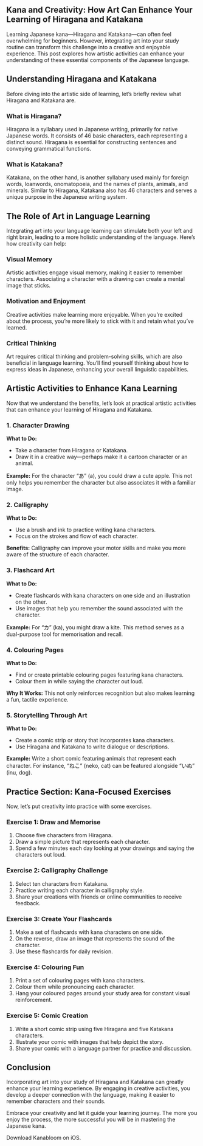 ## Kana and Creativity: How Art Can Enhance Your Learning of Hiragana and Katakana

Learning Japanese kana—Hiragana and Katakana—can often feel overwhelming for beginners. However, integrating art into your study routine can transform this challenge into a creative and enjoyable experience. This post explores how artistic activities can enhance your understanding of these essential components of the Japanese language.

## Understanding Hiragana and Katakana

Before diving into the artistic side of learning, let’s briefly review what Hiragana and Katakana are. 

### What is Hiragana?

Hiragana is a syllabary used in Japanese writing, primarily for native Japanese words. It consists of 46 basic characters, each representing a distinct sound. Hiragana is essential for constructing sentences and conveying grammatical functions.

### What is Katakana?

Katakana, on the other hand, is another syllabary used mainly for foreign words, loanwords, onomatopoeia, and the names of plants, animals, and minerals. Similar to Hiragana, Katakana also has 46 characters and serves a unique purpose in the Japanese writing system.

## The Role of Art in Language Learning

Integrating art into your language learning can stimulate both your left and right brain, leading to a more holistic understanding of the language. Here’s how creativity can help:

### Visual Memory

Artistic activities engage visual memory, making it easier to remember characters. Associating a character with a drawing can create a mental image that sticks.

### Motivation and Enjoyment

Creative activities make learning more enjoyable. When you’re excited about the process, you’re more likely to stick with it and retain what you’ve learned.

### Critical Thinking

Art requires critical thinking and problem-solving skills, which are also beneficial in language learning. You’ll find yourself thinking about how to express ideas in Japanese, enhancing your overall linguistic capabilities.

## Artistic Activities to Enhance Kana Learning

Now that we understand the benefits, let’s look at practical artistic activities that can enhance your learning of Hiragana and Katakana.

### 1. Character Drawing

**What to Do:**
- Take a character from Hiragana or Katakana.
- Draw it in a creative way—perhaps make it a cartoon character or an animal.

**Example:**
For the character “あ” (a), you could draw a cute apple. This not only helps you remember the character but also associates it with a familiar image.

### 2. Calligraphy

**What to Do:**
- Use a brush and ink to practice writing kana characters.
- Focus on the strokes and flow of each character.

**Benefits:**
Calligraphy can improve your motor skills and make you more aware of the structure of each character.

### 3. Flashcard Art

**What to Do:**
- Create flashcards with kana characters on one side and an illustration on the other.
- Use images that help you remember the sound associated with the character.

**Example:**
For “カ” (ka), you might draw a kite. This method serves as a dual-purpose tool for memorisation and recall.

### 4. Colouring Pages

**What to Do:**
- Find or create printable colouring pages featuring kana characters.
- Colour them in while saying the character out loud.

**Why It Works:**
This not only reinforces recognition but also makes learning a fun, tactile experience.

### 5. Storytelling Through Art

**What to Do:**
- Create a comic strip or story that incorporates kana characters.
- Use Hiragana and Katakana to write dialogue or descriptions.

**Example:**
Write a short comic featuring animals that represent each character. For instance, “ねこ” (neko, cat) can be featured alongside “いぬ” (inu, dog).

## Practice Section: Kana-Focused Exercises

Now, let’s put creativity into practice with some exercises. 

### Exercise 1: Draw and Memorise

1. Choose five characters from Hiragana.
2. Draw a simple picture that represents each character.
3. Spend a few minutes each day looking at your drawings and saying the characters out loud.

### Exercise 2: Calligraphy Challenge

1. Select ten characters from Katakana.
2. Practice writing each character in calligraphy style.
3. Share your creations with friends or online communities to receive feedback.

### Exercise 3: Create Your Flashcards

1. Make a set of flashcards with kana characters on one side.
2. On the reverse, draw an image that represents the sound of the character.
3. Use these flashcards for daily revision.

### Exercise 4: Colouring Fun

1. Print a set of colouring pages with kana characters.
2. Colour them while pronouncing each character.
3. Hang your coloured pages around your study area for constant visual reinforcement.

### Exercise 5: Comic Creation

1. Write a short comic strip using five Hiragana and five Katakana characters.
2. Illustrate your comic with images that help depict the story.
3. Share your comic with a language partner for practice and discussion.

## Conclusion

Incorporating art into your study of Hiragana and Katakana can greatly enhance your learning experience. By engaging in creative activities, you develop a deeper connection with the language, making it easier to remember characters and their sounds.

Embrace your creativity and let it guide your learning journey. The more you enjoy the process, the more successful you will be in mastering the Japanese kana.

Download Kanabloom on iOS.